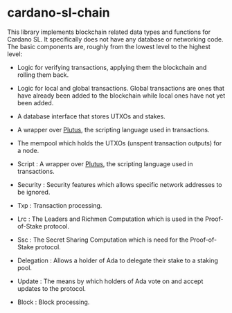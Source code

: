 # cardano-sl-chain

This library implements blockchain related data types and functions for Cardano SL.
It specifically does not have any database or networking code. The basic components
are, roughly from the lowest level to the highest level:

* Logic for verifying transactions, applying them the blockchain and rolling
  them back.
* Logic for local and global transactions. Global transactions are ones that
  have already been added to the blockchain while local ones have not yet been
  added.
* A database interface that stores UTXOs and stakes.
* A wrapper over [Plutus], the scripting language used in transactions.
* The mempool which holds the UTXOs (unspent transaction outputs) for a node.


* Script : A wrapper over [Plutus], the scripting language used in transactions.
* Security : Security features which allows specific network addresses to be ignored.
* Txp : Transaction processing.
* Lrc : The Leaders and Richmen Computation which is used in the Proof-of-Stake protocol.
* Ssc : The Secret Sharing Computation which is need for the Proof-of-Stake protocol.
* Delegation : Allows a holder of Ada to delegate their stake to a staking pool.
* Update : The means by which holders of Ada vote on and accept updates to the protocol.
* Block : Block processing.

[Plutus]: https://github.com/input-output-hk/plutus-prototype

